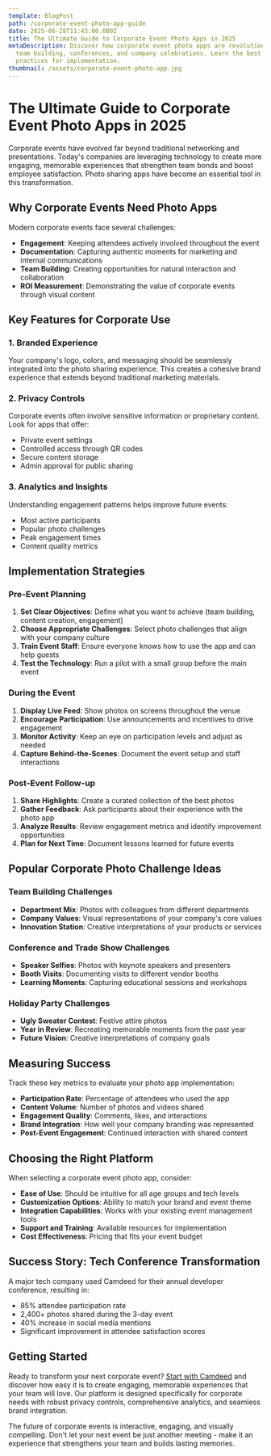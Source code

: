 ```yaml
---
template: BlogPost
path: /corporate-event-photo-app-guide
date: 2025-06-28T11:43:00.000Z
title: The Ultimate Guide to Corporate Event Photo Apps in 2025
metaDescription: Discover how corporate event photo apps are revolutionizing
  team building, conferences, and company celebrations. Learn the best
  practices for implementation.
thumbnail: /assets/corporate-event-photo-app.jpg
---
```


# The Ultimate Guide to Corporate Event Photo Apps in 2025

Corporate events have evolved far beyond traditional networking and presentations. Today's companies are leveraging technology to create more engaging, memorable experiences that strengthen team bonds and boost employee satisfaction. Photo sharing apps have become an essential tool in this transformation.

## Why Corporate Events Need Photo Apps

Modern corporate events face several challenges:
- **Engagement**: Keeping attendees actively involved throughout the event
- **Documentation**: Capturing authentic moments for marketing and internal communications
- **Team Building**: Creating opportunities for natural interaction and collaboration
- **ROI Measurement**: Demonstrating the value of corporate events through visual content

## Key Features for Corporate Use

### 1. Branded Experience
Your company's logo, colors, and messaging should be seamlessly integrated into the photo sharing experience. This creates a cohesive brand experience that extends beyond traditional marketing materials.

### 2. Privacy Controls
Corporate events often involve sensitive information or proprietary content. Look for apps that offer:
- Private event settings
- Controlled access through QR codes
- Secure content storage
- Admin approval for public sharing

### 3. Analytics and Insights
Understanding engagement patterns helps improve future events:
- Most active participants
- Popular photo challenges
- Peak engagement times
- Content quality metrics

## Implementation Strategies

### Pre-Event Planning
1. **Set Clear Objectives**: Define what you want to achieve (team building, content creation, engagement)
2. **Choose Appropriate Challenges**: Select photo challenges that align with your company culture
3. **Train Event Staff**: Ensure everyone knows how to use the app and can help guests
4. **Test the Technology**: Run a pilot with a small group before the main event

### During the Event
1. **Display Live Feed**: Show photos on screens throughout the venue
2. **Encourage Participation**: Use announcements and incentives to drive engagement
3. **Monitor Activity**: Keep an eye on participation levels and adjust as needed
4. **Capture Behind-the-Scenes**: Document the event setup and staff interactions

### Post-Event Follow-up
1. **Share Highlights**: Create a curated collection of the best photos
2. **Gather Feedback**: Ask participants about their experience with the photo app
3. **Analyze Results**: Review engagement metrics and identify improvement opportunities
4. **Plan for Next Time**: Document lessons learned for future events

## Popular Corporate Photo Challenge Ideas

### Team Building Challenges
- **Department Mix**: Photos with colleagues from different departments
- **Company Values**: Visual representations of your company's core values
- **Innovation Station**: Creative interpretations of your products or services

### Conference and Trade Show Challenges
- **Speaker Selfies**: Photos with keynote speakers and presenters
- **Booth Visits**: Documenting visits to different vendor booths
- **Learning Moments**: Capturing educational sessions and workshops

### Holiday Party Challenges
- **Ugly Sweater Contest**: Festive attire photos
- **Year in Review**: Recreating memorable moments from the past year
- **Future Vision**: Creative interpretations of company goals

## Measuring Success

Track these key metrics to evaluate your photo app implementation:
- **Participation Rate**: Percentage of attendees who used the app
- **Content Volume**: Number of photos and videos shared
- **Engagement Quality**: Comments, likes, and interactions
- **Brand Integration**: How well your company branding was represented
- **Post-Event Engagement**: Continued interaction with shared content

## Choosing the Right Platform

When selecting a corporate event photo app, consider:
- **Ease of Use**: Should be intuitive for all age groups and tech levels
- **Customization Options**: Ability to match your brand and event theme
- **Integration Capabilities**: Works with your existing event management tools
- **Support and Training**: Available resources for implementation
- **Cost Effectiveness**: Pricing that fits your event budget

## Success Story: Tech Conference Transformation

A major tech company used Camdeed for their annual developer conference, resulting in:
- 85% attendee participation rate
- 2,400+ photos shared during the 3-day event
- 40% increase in social media mentions
- Significant improvement in attendee satisfaction scores

## Getting Started

Ready to transform your next corporate event? [Start with Camdeed](https://www.camdeed.com) and discover how easy it is to create engaging, memorable experiences that your team will love. Our platform is designed specifically for corporate needs with robust privacy controls, comprehensive analytics, and seamless brand integration.

The future of corporate events is interactive, engaging, and visually compelling. Don't let your next event be just another meeting - make it an experience that strengthens your team and builds lasting memories. 